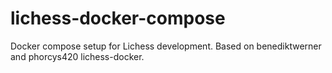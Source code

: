 # lichess-docker-compose
Docker compose setup for Lichess development. Based on benediktwerner and phorcys420 lichess-docker.
